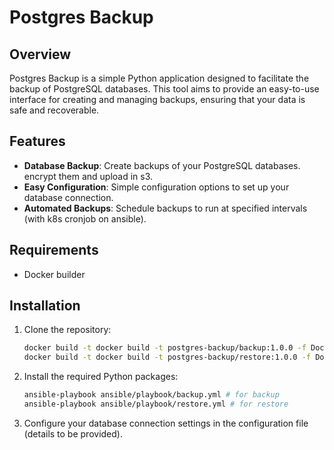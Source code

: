 # Postgres Backup

## Overview

Postgres Backup is a simple Python application designed to facilitate the backup of PostgreSQL databases. This tool aims to provide an easy-to-use interface for creating and managing backups, ensuring that your data is safe and recoverable.

## Features

- **Database Backup**: Create backups of your PostgreSQL databases. encrypt them and upload in s3.
- **Easy Configuration**: Simple configuration options to set up your database connection.
- **Automated Backups**: Schedule backups to run at specified intervals (with k8s cronjob on ansible).

## Requirements

- Docker builder

## Installation

1. Clone the repository:
   ```bash
   docker build -t docker build -t postgres-backup/backup:1.0.0 -f Dockerfile-backup .
   docker build -t docker build -t postgres-backup/restore:1.0.0 -f Dockerfile-restore .
   ```

2. Install the required Python packages:
   ```bash
   ansible-playbook ansible/playbook/backup.yml # for backup
   ansible-playbook ansible/playbook/restore.yml # for restore
   ```

3. Configure your database connection settings in the configuration file (details to be provided).


